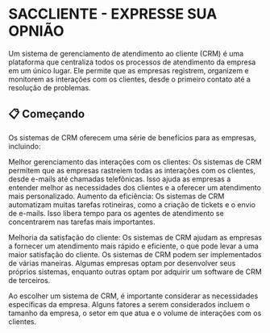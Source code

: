 # SACCLIENTE - EXPRESSE SUA OPNIÃO

Um sistema de gerenciamento de atendimento ao cliente (CRM) é uma plataforma que centraliza todos os processos de atendimento da empresa em um único lugar. Ele permite que as empresas registrem, organizem e monitorem as interações com os clientes, desde o primeiro contato até a resolução de problemas.

## 📋 Começando

Os sistemas de CRM oferecem uma série de benefícios para as empresas, incluindo:

Melhor gerenciamento das interações com os clientes: Os sistemas de CRM permitem que as empresas rastreiem todas as interações com os clientes, desde e-mails até chamadas telefônicas. Isso ajuda as empresas a entender melhor as necessidades dos clientes e a oferecer um atendimento mais personalizado.
Aumento da eficiência: Os sistemas de CRM automatizam muitas tarefas rotineiras, como a criação de tickets e o envio de e-mails. Isso libera tempo para os agentes de atendimento se concentrarem nas tarefas mais importantes.

Melhoria da satisfação do cliente: Os sistemas de CRM ajudam as empresas a fornecer um atendimento mais rápido e eficiente, o que pode levar a uma maior satisfação do cliente.
Os sistemas de CRM podem ser implementados de várias maneiras. Algumas empresas optam por desenvolver seus próprios sistemas, enquanto outras optam por adquirir um software de CRM de terceiros.

Ao escolher um sistema de CRM, é importante considerar as necessidades específicas da empresa. Alguns fatores a serem considerados incluem o tamanho da empresa, o setor em que atua e o volume de interações com os clientes.
